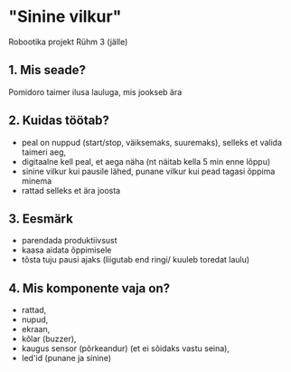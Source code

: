 # "Sinine vilkur"
Robootika projekt
Rühm 3 (jälle)

## 1. Mis seade? ##

Pomidoro taimer ilusa lauluga, mis jookseb ära

## 2. Kuidas töötab? ##

- peal on nuppud (start/stop, väiksemaks, suuremaks), selleks et valida taimeri aeg,
- digitaalne kell peal, et aega näha (nt näitab kella 5 min enne lõppu)
- sinine vilkur kui pausile lähed, punane vilkur kui pead tagasi õppima minema
- rattad selleks et ära joosta

## 3. Eesmärk ##

- parendada produktiivsust
- kaasa aidata õppimisele
- tõsta tuju pausi ajaks (liigutab end ringi/ kuuleb toredat laulu)

## 4. Mis komponente vaja on? ##

- rattad,
- nupud,
- ekraan,
- kõlar (buzzer),
- kaugus sensor (põrkeandur) (et ei sõidaks vastu seina),
- led'id (punane ja sinine)
